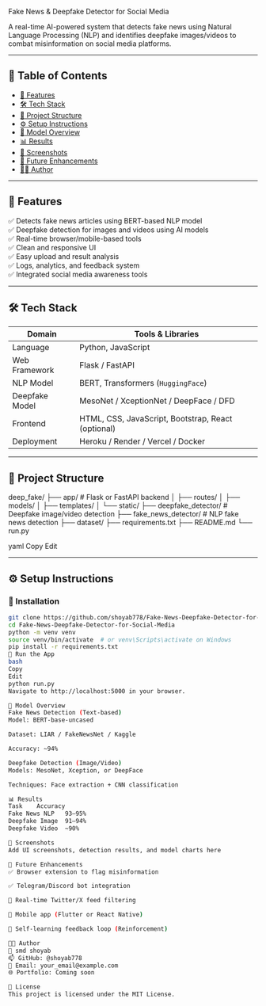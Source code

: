 Fake News & Deepfake Detector for Social Media

A real-time AI-powered system that detects fake news using Natural Language Processing (NLP) and identifies deepfake images/videos to combat misinformation on social media platforms.

---

## 📌 Table of Contents

- [🚀 Features](#-features)
- [🛠️ Tech Stack](#-tech-stack)
- [📂 Project Structure](#-project-structure)
- [⚙️ Setup Instructions](#-setup-instructions)
- [🧪 Model Overview](#-model-overview)
- [📊 Results](#-results)
- [📸 Screenshots](#-screenshots)
- [🤖 Future Enhancements](#-future-enhancements)
- [🧑‍💻 Author](#-author)

---

## 🚀 Features

✅ Detects fake news articles using BERT-based NLP model  
✅ Deepfake detection for images and videos using AI models  
✅ Real-time browser/mobile-based tools  
✅ Clean and responsive UI  
✅ Easy upload and result analysis  
✅ Logs, analytics, and feedback system  
✅ Integrated social media awareness tools

---

## 🛠️ Tech Stack

| Domain         | Tools & Libraries                                  |
|----------------|-----------------------------------------------------|
| Language       | Python, JavaScript                                  |
| Web Framework  | Flask / FastAPI                                     |
| NLP Model      | BERT, Transformers (`HuggingFace`)                  |
| Deepfake Model | MesoNet / XceptionNet / DeepFace / DFD              |
| Frontend       | HTML, CSS, JavaScript, Bootstrap, React (optional) |
| Deployment     | Heroku / Render / Vercel / Docker                   |

---

## 📂 Project Structure

deep_fake/
├── app/ # Flask or FastAPI backend
│ ├── routes/
│ ├── models/
│ ├── templates/
│ └── static/
├── deepfake_detector/ # Deepfake image/video detection
├── fake_news_detector/ # NLP fake news detection
├── dataset/
├── requirements.txt
├── README.md
└── run.py

yaml
Copy
Edit

---

## ⚙️ Setup Instructions

### 🔧 Installation

```bash
git clone https://github.com/shoyab778/Fake-News-Deepfake-Detector-for-Social-Media.git
cd Fake-News-Deepfake-Detector-for-Social-Media
python -m venv venv
source venv/bin/activate  # or venv\Scripts\activate on Windows
pip install -r requirements.txt
🚀 Run the App
bash
Copy
Edit
python run.py
Navigate to http://localhost:5000 in your browser.

🧪 Model Overview
Fake News Detection (Text-based)
Model: BERT-base-uncased

Dataset: LIAR / FakeNewsNet / Kaggle

Accuracy: ~94%

Deepfake Detection (Image/Video)
Models: MesoNet, Xception, or DeepFace

Techniques: Face extraction + CNN classification

📊 Results
Task	Accuracy
Fake News NLP	93–95%
Deepfake Image	91–94%
Deepfake Video	~90%

📸 Screenshots
Add UI screenshots, detection results, and model charts here

🤖 Future Enhancements
✅ Browser extension to flag misinformation

✅ Telegram/Discord bot integration

🔄 Real-time Twitter/X feed filtering

📱 Mobile app (Flutter or React Native)

🧠 Self-learning feedback loop (Reinforcement)

🧑‍💻 Author
👤 smd shoyab
📫 GitHub: @shoyab778
📧 Email: your_email@example.com
🌐 Portfolio: Coming soon

📄 License
This project is licensed under the MIT License.
